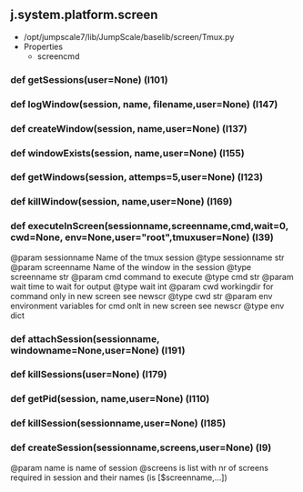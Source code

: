 ## j.system.platform.screen

- /opt/jumpscale7/lib/JumpScale/baselib/screen/Tmux.py
- Properties
    - screencmd

### def getSessions(user=None) (l101)

### def logWindow(session, name, filename,user=None) (l147)

### def createWindow(session, name,user=None) (l137)

### def windowExists(session, name,user=None) (l155)

### def getWindows(session, attemps=5,user=None) (l123)

### def killWindow(session, name,user=None) (l169)

### def executeInScreen(sessionname,screenname,cmd,wait=0, cwd=None, env=None,user="root",tmuxuser=None) (l39)

@param sessionname Name of the tmux session
@type sessionname str
@param screenname Name of the window in the session
@type screenname str
@param cmd command to execute
@type cmd str
@param wait time to wait for output
@type wait int
@param cwd workingdir for command only in new screen see newscr
@type cwd str
@param env environment variables for cmd onlt in new screen see newscr
@type env dict

### def attachSession(sessionname, windowname=None,user=None) (l191)

### def killSessions(user=None) (l179)

### def getPid(session, name,user=None) (l110)

### def killSession(sessionname,user=None) (l185)

### def createSession(sessionname,screens,user=None) (l9)

@param name is name of session
@screens is list with nr of screens required in session and their names (is [$screenname,...])


